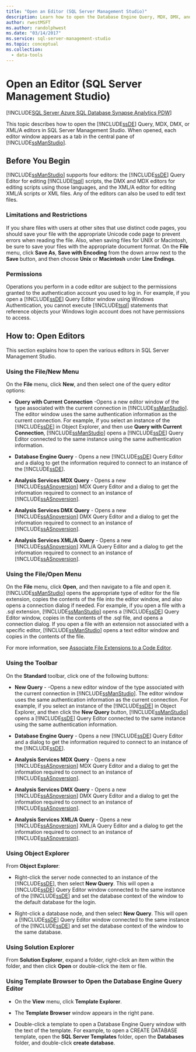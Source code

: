 ```yaml
---
title: "Open an Editor (SQL Server Management Studio)"
description: Learn how to open the Database Engine Query, MDX, DMX, and XML/A editors in SQL Server Management Studio.
author: rwestMSFT
ms.author: randolphwest
ms.date: "03/14/2017"
ms.service: sql-server-management-studio
ms.topic: conceptual
ms.collection:
  - data-tools
---
```


# Open an Editor (SQL Server Management Studio)

[!INCLUDE[SQL Server Azure SQL Database Synapse Analytics PDW](../includes/applies-to-version/sql-asdb-asdbmi-asa-pdw.md)]

This topic describes how to open the [!INCLUDE[ssDE](../includes/ssde-md.md)] Query, MDX, DMX, or XML/A editors in SQL Server Management Studio. When opened, each editor window appears as a tab in the central pane of [!INCLUDE[ssManStudio](../includes/ssmanstudio-md.md)].  
  
## Before You Begin  
 [!INCLUDE[ssManStudio](../includes/ssmanstudio-md.md)] supports four editors: the [!INCLUDE[ssDE](../includes/ssde-md.md)] Query Editor for editing [!INCLUDE[tsql](../includes/tsql-md.md)] scripts, the DMX and MDX editors for editing scripts using those languages, and the XML/A editor for editing XML/A scripts or XML files. Any of the editors can also be used to edit text files.  
  
### Limitations and Restrictions  
 If you share files with users at other sites that use distinct code pages, you should save your file with the appropriate Unicode code page to prevent errors when reading the file. Also, when saving files for UNIX or Macintosh, be sure to save your files with the appropriate document format. On the **File** menu, click **Save As**, **Save with Encoding** from the down arrow next to the **Save** button, and then choose **Unix** or **Macintosh** under **Line Endings**.  
  
### Permissions  
 Operations you perform in a code editor are subject to the permissions granted to the authentication account you used to log in. For example, if you open a [!INCLUDE[ssDE](../includes/ssde-md.md)] Query Editor window using Windows Authentication, you cannot execute [!INCLUDE[tsql](../includes/tsql-md.md)] statements that reference objects your Windows login account does not have permissions to access.  
  
## How to: Open Editors  
 This section explains how to open the various editors in SQL Server Management Studio.  
  
### Using the File/New Menu  
 On the **File** menu, click **New**, and then select one of the query editor options:  
  
-   **Query with Current Connection** -Opens a new editor window of the type associated with the current connection in [!INCLUDE[ssManStudio](../includes/ssmanstudio-md.md)]. The editor window uses the same authentication information as the current connection. For example, if you select an instance of the [!INCLUDE[ssDE](../includes/ssde-md.md)] in Object Explorer, and then use **Query with Current Connection**, [!INCLUDE[ssManStudio](../includes/ssmanstudio-md.md)] opens a [!INCLUDE[ssDE](../includes/ssde-md.md)] Query Editor connected to the same instance using the same authentication information.  
  
-   **Database Engine Query** - Opens a new [!INCLUDE[ssDE](../includes/ssde-md.md)] Query Editor and a dialog to get the information required to connect to an instance of the [!INCLUDE[ssDE](../includes/ssde-md.md)].  
  
-   **Analysis Services MDX Query** - Opens a new [!INCLUDE[ssASnoversion](../includes/ssasnoversion-md.md)] MDX Query Editor and a dialog to get the information required to connect to an instance of [!INCLUDE[ssASnoversion](../includes/ssasnoversion-md.md)].  
  
-   **Analysis Services DMX Query** - Opens a new [!INCLUDE[ssASnoversion](../includes/ssasnoversion-md.md)] DMX Query Editor and a dialog to get the information required to connect to an instance of [!INCLUDE[ssASnoversion](../includes/ssasnoversion-md.md)].  
  
-   **Analysis Services XML/A Query** - Opens a new [!INCLUDE[ssASnoversion](../includes/ssasnoversion-md.md)] XML/A Query Editor and a dialog to get the information required to connect to an instance of [!INCLUDE[ssASnoversion](../includes/ssasnoversion-md.md)].  
  
### Using the File/Open Menu  
 On the **File** menu, click **Open**, and then navigate to a file and open it. [!INCLUDE[ssManStudio](../includes/ssmanstudio-md.md)] opens the appropriate type of editor for the file extension, copies the contents of the file into the editor window, and also opens a connection dialog if needed. For example, if you open a file with a .sql extension, [!INCLUDE[ssManStudio](../includes/ssmanstudio-md.md)] opens a [!INCLUDE[ssDE](../includes/ssde-md.md)] Query Editor window, copies in the contents of the .sql file, and opens a connection dialog. If you open a file with an extension not associated with a specific editor, [!INCLUDE[ssManStudio](../includes/ssmanstudio-md.md)] opens a text editor window and copies in the contents of the file.  
  
 For more information, see [Associate File Extensions to a Code Editor](associate-file-extensions-to-a-code-editor.md).  
  
### Using the Toolbar  
 On the **Standard** toolbar, click one of the following buttons:  
  
-   **New Query** - -Opens a new editor window of the type associated with the current connection in [!INCLUDE[ssManStudio](../includes/ssmanstudio-md.md)]. The editor window uses the same authentication information as the current connection. For example, if you select an instance of the [!INCLUDE[ssDE](../includes/ssde-md.md)] in Object Explorer, and then click the **New Query** button, [!INCLUDE[ssManStudio](../includes/ssmanstudio-md.md)] opens a [!INCLUDE[ssDE](../includes/ssde-md.md)] Query Editor connected to the same instance using the same authentication information.  
  
-   **Database Engine Query** - Opens a new [!INCLUDE[ssDE](../includes/ssde-md.md)] Query Editor and a dialog to get the information required to connect to an instance of the [!INCLUDE[ssDE](../includes/ssde-md.md)].  
  
-   **Analysis Services MDX Query** - Opens a new [!INCLUDE[ssASnoversion](../includes/ssasnoversion-md.md)] MDX Query Editor and a dialog to get the information required to connect to an instance of [!INCLUDE[ssASnoversion](../includes/ssasnoversion-md.md)].  
  
-   **Analysis Services DMX Query** - Opens a new [!INCLUDE[ssASnoversion](../includes/ssasnoversion-md.md)] DMX Query Editor and a dialog to get the information required to connect to an instance of [!INCLUDE[ssASnoversion](../includes/ssasnoversion-md.md)].  
  
-   **Analysis Services XML/A Query** - Opens a new [!INCLUDE[ssASnoversion](../includes/ssasnoversion-md.md)] XML/A Query Editor and a dialog to get the information required to connect to an instance of [!INCLUDE[ssASnoversion](../includes/ssasnoversion-md.md)].  
  
### Using Object Explorer  
 From **Object Explorer**:  
  
-   Right-click the server node connected to an instance of the [!INCLUDE[ssDE](../includes/ssde-md.md)], then select **New Query**. This will open a [!INCLUDE[ssDE](../includes/ssde-md.md)] Query Editor window connected to the same instance of the [!INCLUDE[ssDE](../includes/ssde-md.md)] and set the database context of the window to the default database for the login.  
  
-   Right-click a database node, and then select **New Query**. This will open a [!INCLUDE[ssDE](../includes/ssde-md.md)] Query Editor window connected to the same instance of the [!INCLUDE[ssDE](../includes/ssde-md.md)] and set the database context of the window to the same database.  
  
### Using Solution Explorer  
 From **Solution Explorer**, expand a folder, right-click an item within the folder, and then click **Open** or double-click the item or file.  
  
### Using Template Browser to Open the Database Engine Query Editor  
  
-   On the **View** menu, click **Template Explorer**.  
  
-   The **Template Browser** window appears in the right pane.  
  
-   Double-click a template to open a Database Engine Query window with the text of the template. For example, to open a CREATE DATABASE template, open the **SQL Server Templates** folder, open the **Databases** folder, and double-click **create database**.
